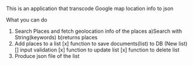 This is an application that transcode Google map location info to json

What you can do

1. Search Places and fetch geolocation info of the places
   a)Search with String(keywords)
   b)returns places
2. Add places to a list
   [x] function to save documents(list) to DB (New list)
   [] input validation
   [x] function to update list
   [x] function to delete list
3. Produce json file of the list
